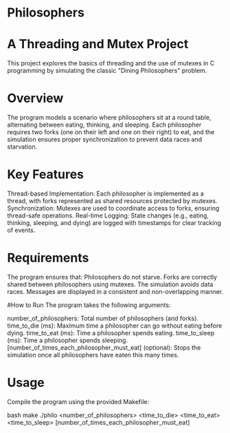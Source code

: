 # Philosophers

# A Threading and Mutex Project
This project explores the basics of threading and the use of mutexes in C programming by simulating the classic "Dining Philosophers" problem.

# Overview
The program models a scenario where philosophers sit at a round table, alternating between eating, thinking, and sleeping. Each philosopher requires two forks (one on their left and one on their right) to eat, and the simulation ensures proper synchronization to prevent data races and starvation.

# Key Features
Thread-based Implementation: Each philosopher is implemented as a thread, with forks represented as shared resources protected by mutexes.
Synchronization: Mutexes are used to coordinate access to forks, ensuring thread-safe operations.
Real-time Logging: State changes (e.g., eating, thinking, sleeping, and dying) are logged with timestamps for clear tracking of events.

# Requirements
The program ensures that:
Philosophers do not starve.
Forks are correctly shared between philosophers using mutexes.
The simulation avoids data races.
Messages are displayed in a consistent and non-overlapping manner.

#How to Run
The program takes the following arguments:

number_of_philosophers: Total number of philosophers (and forks).
time_to_die (ms): Maximum time a philosopher can go without eating before dying.
time_to_eat (ms): Time a philosopher spends eating.
time_to_sleep (ms): Time a philosopher spends sleeping.
[number_of_times_each_philosopher_must_eat] (optional): Stops the simulation once all philosophers have eaten this many times.

# Usage
Compile the program using the provided Makefile:

bash
make
./philo <number_of_philosophers> <time_to_die> <time_to_eat> <time_to_sleep> [number_of_times_each_philosopher_must_eat]

